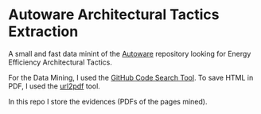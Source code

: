 # Autoware Architectural Tactics Extraction

A small and fast data minint of the [Autoware]([URL](https://github.com/autowarefoundation/autoware)) repository looking for Energy Efficiency Architectural Tactics.

For the Data Mining, I used the [GitHub Code Search Tool](https://github.com/features/code-search/). To save HTML in PDF, I used the [url2pdf](https://github.com/GXiang314/url2pdf) tool.

In this repo I store the evidences (PDFs of the pages mined).
